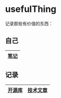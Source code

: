 

# usefulThing

记录那些有价值的东西：

## 自己

| [笔记](https://github.com/lxw15337674/blog/issues) | 
| ------------------------------------------------------------ | 
## 记录

| [开源库](https://github.com/lxw15337674/blog/blob/master/openLibs.md) | [技术文章](https://github.com/lxw15337674/blog/tree/master/techPosts.md) |
| ------------------------------------------------------------ | ------------------------------------------------------------ |